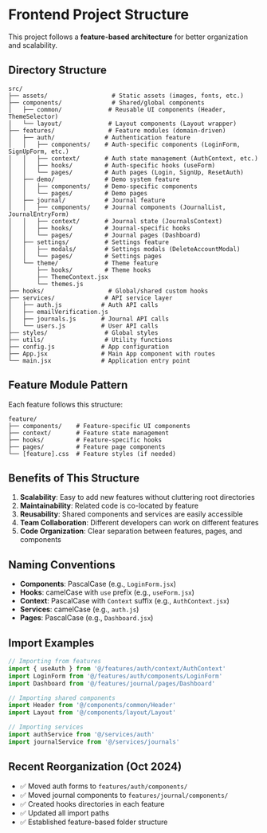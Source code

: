 # Frontend Project Structure

This project follows a **feature-based architecture** for better organization and scalability.

## Directory Structure

```
src/
├── assets/                  # Static assets (images, fonts, etc.)
├── components/              # Shared/global components
│   ├── common/             # Reusable UI components (Header, ThemeSelector)
│   └── layout/             # Layout components (Layout wrapper)
├── features/               # Feature modules (domain-driven)
│   ├── auth/              # Authentication feature
│   │   ├── components/    # Auth-specific components (LoginForm, SignUpForm, etc.)
│   │   ├── context/       # Auth state management (AuthContext, etc.)
│   │   ├── hooks/         # Auth-specific hooks (useForm)
│   │   └── pages/         # Auth pages (Login, SignUp, ResetAuth)
│   ├── demo/              # Demo system feature
│   │   ├── components/    # Demo-specific components
│   │   └── pages/         # Demo pages
│   ├── journal/           # Journal feature
│   │   ├── components/    # Journal components (JournalList, JournalEntryForm)
│   │   ├── context/       # Journal state (JournalsContext)
│   │   ├── hooks/         # Journal-specific hooks
│   │   └── pages/         # Journal pages (Dashboard)
│   ├── settings/          # Settings feature
│   │   ├── modals/        # Settings modals (DeleteAccountModal)
│   │   └── pages/         # Settings pages
│   └── theme/             # Theme feature
│       ├── hooks/         # Theme hooks
│       ├── ThemeContext.jsx
│       └── themes.js
├── hooks/                  # Global/shared custom hooks
├── services/              # API service layer
│   ├── auth.js           # Auth API calls
│   ├── emailVerification.js
│   ├── journals.js       # Journal API calls
│   └── users.js          # User API calls
├── styles/                # Global styles
├── utils/                 # Utility functions
├── config.js             # App configuration
├── App.jsx               # Main App component with routes
└── main.jsx              # Application entry point

```

## Feature Module Pattern

Each feature follows this structure:
```
feature/
├── components/    # Feature-specific UI components
├── context/       # Feature state management
├── hooks/         # Feature-specific hooks
├── pages/         # Feature page components
└── [feature].css  # Feature styles (if needed)
```

## Benefits of This Structure

1. **Scalability**: Easy to add new features without cluttering root directories
2. **Maintainability**: Related code is co-located by feature
3. **Reusability**: Shared components and services are easily accessible
4. **Team Collaboration**: Different developers can work on different features
5. **Code Organization**: Clear separation between features, pages, and components

## Naming Conventions

- **Components**: PascalCase (e.g., `LoginForm.jsx`)
- **Hooks**: camelCase with `use` prefix (e.g., `useForm.jsx`)
- **Context**: PascalCase with `Context` suffix (e.g., `AuthContext.jsx`)
- **Services**: camelCase (e.g., `auth.js`)
- **Pages**: PascalCase (e.g., `Dashboard.jsx`)

## Import Examples

```jsx
// Importing from features
import { useAuth } from '@/features/auth/context/AuthContext'
import LoginForm from '@/features/auth/components/LoginForm'
import Dashboard from '@/features/journal/pages/Dashboard'

// Importing shared components
import Header from '@/components/common/Header'
import Layout from '@/components/layout/Layout'

// Importing services
import authService from '@/services/auth'
import journalService from '@/services/journals'
```

## Recent Reorganization (Oct 2024)

- ✅ Moved auth forms to `features/auth/components/`
- ✅ Moved journal components to `features/journal/components/`
- ✅ Created hooks directories in each feature
- ✅ Updated all import paths
- ✅ Established feature-based folder structure
